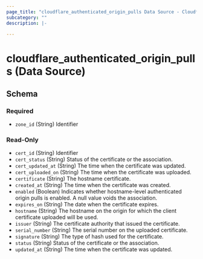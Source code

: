```yaml
---
page_title: "cloudflare_authenticated_origin_pulls Data Source - Cloudflare"
subcategory: ""
description: |-
  
---
```


# cloudflare_authenticated_origin_pulls (Data Source)




<!-- schema generated by tfplugindocs -->
## Schema

### Required

- `zone_id` (String) Identifier

### Read-Only

- `cert_id` (String) Identifier
- `cert_status` (String) Status of the certificate or the association.
- `cert_updated_at` (String) The time when the certificate was updated.
- `cert_uploaded_on` (String) The time when the certificate was uploaded.
- `certificate` (String) The hostname certificate.
- `created_at` (String) The time when the certificate was created.
- `enabled` (Boolean) Indicates whether hostname-level authenticated origin pulls is enabled. A null value voids the association.
- `expires_on` (String) The date when the certificate expires.
- `hostname` (String) The hostname on the origin for which the client certificate uploaded will be used.
- `issuer` (String) The certificate authority that issued the certificate.
- `serial_number` (String) The serial number on the uploaded certificate.
- `signature` (String) The type of hash used for the certificate.
- `status` (String) Status of the certificate or the association.
- `updated_at` (String) The time when the certificate was updated.


